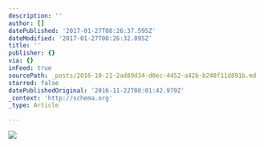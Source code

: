 ```yaml
---
description: ''
author: []
datePublished: '2017-01-27T08:26:37.595Z'
dateModified: '2017-01-27T08:26:32.895Z'
title: ''
publisher: {}
via: {}
inFeed: true
sourcePath: _posts/2016-10-21-2ad89d34-d0ec-4452-a42b-b248f11d891b.md
starred: false
datePublishedOriginal: '2016-11-22T08:01:42.979Z'
_context: 'http://schema.org'
_type: Article

---
```

![](https://the-grid-user-content.s3-us-west-2.amazonaws.com/3bd96d3a-179e-445d-868e-349a90dc758b.jpg)